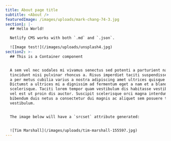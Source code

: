 ```yaml
---
title: About page title
subtitle: <About />
featuredImage: /images/uploads/mark-chang-74-3.jpg
section1: |-
  ## Hello World!

  Netlify CMS works with both `.md` and `.json`.

  ![Image test!](/images/uploads/unsplash4.jpg)
section2: >-
  ## This is a Container component


  A sem vel nec sodales mi vivamus senectus sed potenti a parturient nascetur
  tincidunt nisi pulvinar rhoncus a. Risus imperdiet taciti suspendisse facilisi
  a per metus cubilia varius a nostra adipiscing amet ultrices quisque ac mi a.
  Dictumst a ultrices mi a dignissim ad fermentum eget a nam et a blandit
  scelerisque. Taciti lorem tempor quam vestibulum dis habitasse vestibulum diam
  vel est ut proin dis auctor. Suscipit scelerisque orci magna interdum vel
  bibendum duis netus a consectetur dui magnis ac aliquet sem posuere tincidunt
  vestibulum.


  The image below will have a `srcset` attribute generated:


  ![Tim Marshall](/images/uploads/tim-marshall-155597.jpg)
---
```


